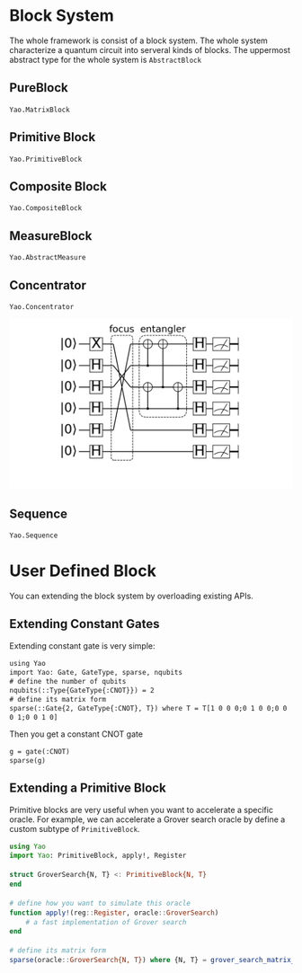 # Block System

The whole framework is consist of a block system. The whole system characterize
a quantum circuit into serveral kinds of blocks. The uppermost abstract type for the whole system is `AbstractBlock`

## PureBlock

```@docs
Yao.MatrixBlock
```

## Primitive Block

```@docs
Yao.PrimitiveBlock
```

## Composite Block

```@docs
Yao.CompositeBlock
```

## MeasureBlock

```@docs
Yao.AbstractMeasure
```

## Concentrator

```@docs
Yao.Concentrator
```

![concentrator](../assets/figures/blockfocus.png)

## Sequence

```@docs
Yao.Sequence
```

# User Defined Block

You can extending the block system by overloading existing APIs.

## Extending Constant Gates

Extending constant gate is very simple:

```@example user_defined_constant
using Yao
import Yao: Gate, GateType, sparse, nqubits
# define the number of qubits
nqubits(::Type{GateType{:CNOT}}) = 2
# define its matrix form
sparse(::Gate{2, GateType{:CNOT}, T}) where T = T[1 0 0 0;0 1 0 0;0 0 0 1;0 0 1 0]
```

Then you get a constant CNOT gate

```@example user_defined_constant
g = gate(:CNOT)
sparse(g)
```

## Extending a Primitive Block

Primitive blocks are very useful when you want to accelerate a specific oracle. For example,
we can accelerate a Grover search oracle by define a custom subtype of `PrimitiveBlock`.

```julia
using Yao
import Yao: PrimitiveBlock, apply!, Register

struct GroverSearch{N, T} <: PrimitiveBlock{N, T}
end

# define how you want to simulate this oracle
function apply!(reg::Register, oracle::GroverSearch)
    # a fast implementation of Grover search
end

# define its matrix form
sparse(oracle::GroverSearch{N, T}) where {N, T} = grover_search_matrix_form(T, N)
```
